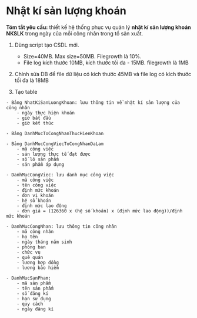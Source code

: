 # Nhật kí sản lượng khoán

**Tóm tắt yêu cầu:** thiết kế hệ thống phục vụ quản lý **nhật kí sản lượng khoán** **NKSLK** trong ngày của mỗi công nhân trong tổ sản xuất.

1. Dùng script tạo CSDL mới. 
	- Size=40MB. Max size=50MB. Filegrowth là 10%. 
	- File log kích thước 10MB, kích thước tối đa - 15MB. filegrowth là 1MB
2. Chỉnh sửa DB để file dữ liệu có kích thước 45MB và file log có kích thước tối đa là 18MB

3. Tạo table

```
- Bảng NhatKiSanLuongKhoan: lưu thông tin về nhật kí sản lượng của công nhân
	- ngày thực hiện khoán
	- giờ bắt đầu
	- giờ kết thúc
	
- Bảng DanhMucToCongNhanThucHienKhoan

- Bảng DanhMucCongViecToCongNhanDaLam
	- mã công việc
	- sản lượng thực tế đạt được
	- số lô sản phẩm
	- sản phẩm áp dụng
	
- DanhMucCongViec: lưu danh mục công việc
	- mã công việc
	- tên công việc
	- định mức khoán
	- đơn vị khoán
	- hệ số khoán
	- định mức lao động
	- đơn giá = (126360 x (hệ số khoán) x (định mức lao động))/định mức khoán
	
- DanhMucCongNhan: lưu thông tin công nhân
	- mã công nhân
	- họ tên
	- ngày tháng năm sinh
	- phòng ban
	- chức vụ
	- quê quán
	- lương hợp đồng
	- lương bảo hiểm

- DanhMucSanPham:
	- mã sản phẩm
	- tên sản phẩm
	- số đăng kí
	- hạn sử dụng
	- quy cách
	- ngày đăng kí
```



